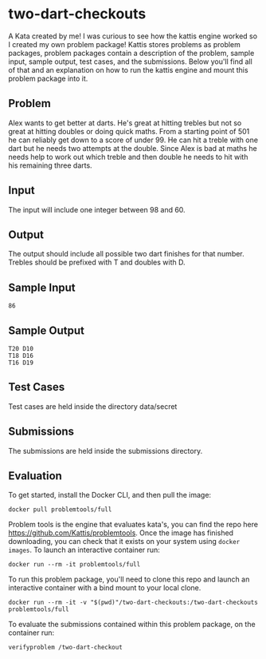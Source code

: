# two-dart-checkouts
A Kata created by me! I was curious to see how the kattis engine worked so I created my own problem package! Kattis stores problems as problem packages, problem packages contain a description of the problem, sample input, sample output, test cases, and the submissions. Below you'll find all of that and an explanation on how to run the kattis engine and mount this problem package into it.

## Problem
Alex wants to get better at darts. He's great at hitting trebles but not so great at hitting doubles or doing quick maths. From a starting point of 501 he can reliably get down to a score of under 99. He can hit a treble with one dart but he needs two attempts at the double. Since Alex is bad at maths he needs help to work out which treble and then double he needs to hit with his remaining three darts.

## Input
The input will include one integer between 98 and 60.

## Output
The output should include all possible two dart finishes for that number. Trebles should be prefixed with T and doubles with D.

## Sample Input
``` shell
86
```

## Sample Output
``` shell
T20 D10
T18 D16
T16 D19
```

## Test Cases
Test cases are held inside the directory data/secret

## Submissions
The submissions are held inside the submissions directory.

## Evaluation
To get started, install the Docker CLI, and then pull the image:

``` shell
docker pull problemtools/full
```
Problem tools is the engine that evaluates kata's, you can find the repo here https://github.com/Kattis/problemtools. Once the image has finished downloading, you can check that it exists on your system using `docker images`. To launch an interactive container run:
``` shell
docker run --rm -it problemtools/full
```
To run this problem package, you'll need to clone this repo and launch an interactive container with a bind mount to your local clone.
``` shell
docker run --rm -it -v "$(pwd)"/two-dart-checkouts:/two-dart-checkouts problemtools/full
```
To evaluate the submissions contained within this problem package, on the container run: 
``` shell
verifyproblem /two-dart-checkout
```
